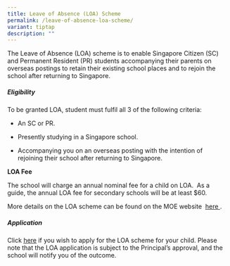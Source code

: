 ```yaml
---
title: Leave of Absence (LOA) Scheme
permalink: /leave-of-absence-loa-scheme/
variant: tiptap
description: ""
---
```

<p>The Leave of Absence (LOA) scheme is to enable Singapore Citizen (SC)
and Permanent Resident (PR) students accompanying their parents on overseas
postings to retain their existing school places and to rejoin the school
after returning to Singapore.
<br>
</p>
<h5><strong>Eligibility</strong></h5>
<p>To be granted LOA, student must fulfil all 3 of the following criteria:</p>
<ul data-tight="true" class="tight">
<li>
<p>An SC or PR.</p>
</li>
<li>
<p>Presently studying in a Singapore school.</p>
</li>
<li>
<p>Accompanying you on an overseas posting with the intention of rejoining
their school after returning to Singapore.
<br>
</p>
</li>
</ul>
<p><strong>LOA Fee</strong>
</p>
<p>The school will charge an annual nominal fee for a child on LOA.&nbsp;
As a guide, the annual LOA fee for secondary schools will be at least $60.</p>
<p>More details on the LOA scheme can be found on the MOE website&nbsp;
<a href="https://www.moe.gov.sg/returning-singaporeans/going-overseas/loa-scheme" rel="noopener noreferrer nofollow" target="_blank"><u>here</u>
</a>.</p>
<p></p>
<h5><strong>Application</strong></h5>
<p>Click&nbsp;<a href="https://form.gov.sg/6137f769a456b800126aa271" rel="noopener noreferrer nofollow" target="_blank"><u>here</u></a>&nbsp;if
you wish to apply for the LOA scheme for your child. Please note that the
LOA application is subject to the Principal’s approval, and the school
will notify you of the outcome.</p>